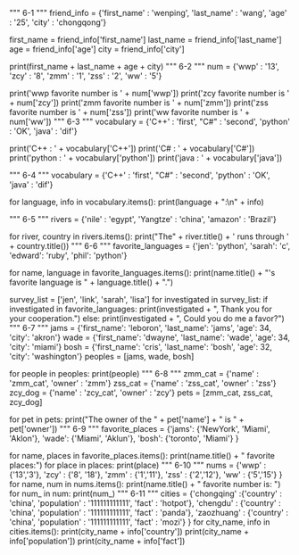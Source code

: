 """
6-1
"""
friend_info = {'first_name' : 'wenping', 'last_name' : 'wang', 'age' : '25', 'city' : 'chongqong'}

first_name = friend_info['first_name']
last_name = friend_info['last_name']
age = friend_info['age']
city = friend_info['city']

print(first_name + last_name + age + city)
"""
6-2
"""
num = {'wwp' : '13', 'zcy' : '8', 'zmm' : '1', 'zss' : '2', 'ww' : '5'}

print('wwp favorite number is ' + num['wwp'])
print('zcy favorite number is ' + num['zcy'])
print('zmm favorite number is ' + num['zmm'])
print('zss favorite number is ' + num['zss'])
print('ww favorite number is ' + num['ww'])
"""
6-3
"""
vocabulary = {'C++' : 'first', "C#" : 'second', 'python' : 'OK', 'java' : 'dif'}

print('C++ : ' + vocabulary['C++'])
print('C# : ' + vocabulary['C#'])
print('python : ' + vocabulary['python'])
print('java : ' + vocabulary['java'])

"""
6-4
"""
vocabulary = {'C++' : 'first', "C#" : 'second', 'python' : 'OK', 'java' : 'dif'}

for language, info in vocabulary.items():
    print(language + ":\n" + info)

"""
6-5
"""
rivers = {'nile' : 'egypt', 'Yangtze' : 'china', 'amazon' : 'Brazil'}

for river, country in rivers.items():
    print("The" + river.title() + ' runs through ' + country.title())
"""
6-6
"""
favorite_languages = {'jen': 'python', 'sarah': 'c', 'edward': 'ruby', 'phil': 'python'}

for name, language in favorite_languages.items():
    print(name.title() + "'s favorite language is " + language.title() + ".")

survey_list = ['jen', 'link', 'sarah', 'lisa']
for investigated in survey_list:
    if investigated in favorite_languages:
        print(investigated + ", Thank you for your cooperation.")
    else:
        print(investigated + ", Could you do me a favor?")
"""
6-7
"""
jams = {'first_name': 'leboron', 'last_name': 'jams', 'age': 34, 'city': 'akron'}
wade = {'first_name': 'dwayne', 'last_name': 'wade', 'age': 34, 'city': 'miami'}
bosh = {'first_name': 'cris', 'last_name': 'bosh', 'age': 32, 'city': 'washington'}
peoples = [jams, wade, bosh]

for people in peoples:
    print(people)
"""
6-8
"""
zmm_cat = {'name' : 'zmm_cat', 'owner' : 'zmm'}
zss_cat = {'name' : 'zss_cat', 'owner' : 'zss'}
zcy_dog = {'name' : 'zcy_cat', 'owner' : 'zcy'}
pets = [zmm_cat, zss_cat, zcy_dog]

for pet in pets:
    print("The owner of the " + pet['name'] + " is " + pet['owner'])
"""
6-9
"""
favorite_places = {'jams': {'NewYork', 'Miami', 'Aklon'},
                   'wade': {'Miami', 'Aklun'},
                   'bosh': {'toronto', 'Miami'}
                   }

for name, places in favorite_places.items():
    print(name.title() + " favorite places:")
    for place in places:
        print(place)
"""
6-10
"""
nums = {'wwp' : {'13','3'},
       'zcy' : {'8', '18'},
       'zmm' : {'1','11'},
       'zss' : {'2','12'},
       'ww' : {'5','15'}
       }
for name, num in nums.items():
    print(name.title() + " favorite number is: ")
    for num_ in num:
        print(num_)
"""
6-11
"""
cities = {'chongqing' :{'country' : 'china', 'population' : '111111111111', 'fact' : 'hotpot'},
          'chengdu' : {'country' : 'china', 'population' : '111111111111', 'fact' : 'panda'},
          'zaozhuang' : {'country' : 'china', 'population' : '111111111111', 'fact' : 'mozi'}
          }
for city_name, info in cities.items():
    print(city_name + info['country'])
    print(city_name + info['population'])
    print(city_name + info['fact'])
